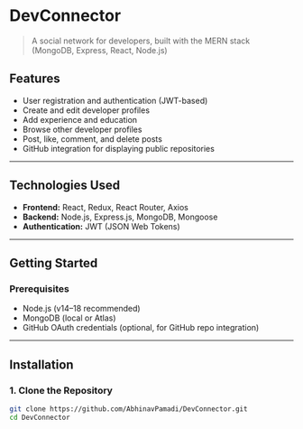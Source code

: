 # DevConnector

> A social network for developers, built with the MERN stack (MongoDB, Express, React, Node.js)

## Features

- User registration and authentication (JWT-based)
- Create and edit developer profiles
- Add experience and education
- Browse other developer profiles
- Post, like, comment, and delete posts
- GitHub integration for displaying public repositories

---

## Technologies Used

- **Frontend:** React, Redux, React Router, Axios
- **Backend:** Node.js, Express.js, MongoDB, Mongoose
- **Authentication:** JWT (JSON Web Tokens)

---

## Getting Started

### Prerequisites

- Node.js (v14–18 recommended)
- MongoDB (local or Atlas)
- GitHub OAuth credentials (optional, for GitHub repo integration)

---

## Installation

### 1. Clone the Repository

```bash
git clone https://github.com/AbhinavPamadi/DevConnector.git
cd DevConnector
